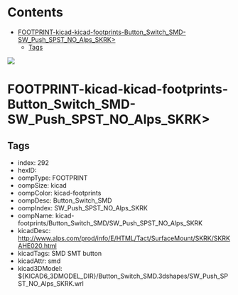 



Contents
========

* [FOOTPRINT-kicad-kicad-footprints-Button_Switch_SMD-SW_Push_SPST_NO_Alps_SKRK>](#footprint-kicad-kicad-footprints-button_switch_smd-sw_push_spst_no_alps_skrk)
	* [Tags](#tags)
  
![][im]
# FOOTPRINT-kicad-kicad-footprints-Button_Switch_SMD-SW_Push_SPST_NO_Alps_SKRK>

## Tags

- index: 292
- hexID: 
- oompType: FOOTPRINT
- oompSize: kicad
- oompColor: kicad-footprints
- oompDesc: Button_Switch_SMD
- oompIndex: SW_Push_SPST_NO_Alps_SKRK
- oompName: kicad-footprints/Button_Switch_SMD/SW_Push_SPST_NO_Alps_SKRK
- kicadDesc: http://www.alps.com/prod/info/E/HTML/Tact/SurfaceMount/SKRK/SKRKAHE020.html
- kicadTags: SMD SMT button
- kicadAttr: smd
- kicad3DModel: ${KICAD6_3DMODEL_DIR}/Button_Switch_SMD.3dshapes/SW_Push_SPST_NO_Alps_SKRK.wrl



[im]: image.png
